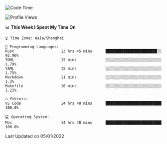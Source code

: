 <!--START_SECTION:waka-->
![Code Time](http://img.shields.io/badge/Code%20Time-883%20hrs%2022%20mins-blue)

![Profile Views](http://img.shields.io/badge/Profile%20Views-14-blue)

📊 **This Week I Spent My Time On** 

```text
⌚︎ Time Zone: Asia/Shanghai

💬 Programming Languages: 
Rust                     13 hrs 45 mins      ███████████████████████░░   92.96% 
TOML                     15 mins             ░░░░░░░░░░░░░░░░░░░░░░░░░   1.79% 
YAML                     15 mins             ░░░░░░░░░░░░░░░░░░░░░░░░░   1.75% 
Markdown                 11 mins             ░░░░░░░░░░░░░░░░░░░░░░░░░   1.3% 
Makefile                 10 mins             ░░░░░░░░░░░░░░░░░░░░░░░░░   1.22%

🔥 Editors: 
VS Code                  14 hrs 48 mins      █████████████████████████   100.0%

💻 Operating System: 
Mac                      14 hrs 48 mins      █████████████████████████   100.0%

```


 Last Updated on 05/01/2022
<!--END_SECTION:waka-->
